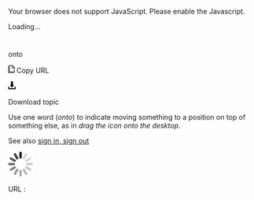 Your browser does not support JavaScript. Please enable the Javascript.

Loading...

# 

onto

![Copy URL](onto_files/Copy.png)
Copy URL

![Download](onto_files/Download.png)

Download topic

Use one word (*onto*) to indicate moving something to a position on top of something else, as in *drag the icon onto the desktop*.

See also [sign in, sign out](https://worldready.cloudapp.net/Styleguide/Read?id=2700&topicid=28799)

![In progress](onto_files/activity-large.gif)

URL :
